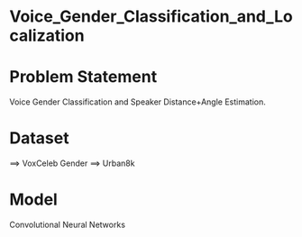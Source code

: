 # Voice_Gender_Classification_and_Localization

<h1>Problem Statement</h1>
Voice Gender Classification and Speaker Distance+Angle Estimation.

<h1>Dataset</h1>
==> VoxCeleb Gender
==> Urban8k

<h1> Model </h1>
Convolutional Neural Networks
